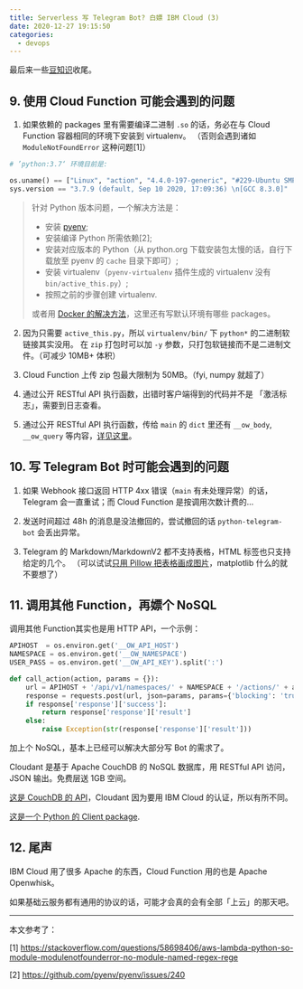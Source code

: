```yaml
---
title: Serverless 写 Telegram Bot? 白嫖 IBM Cloud (3)
date: 2020-12-27 19:15:50
categories:
  - devops
---
```


最后来一些[豆知识](https://zh.wikipedia.org/wiki/%E5%86%B7%E7%9F%A5%E8%AD%98)收尾。

<!--more-->


## 9. 使用 Cloud Function 可能会遇到的问题

1. 如果依赖的 packages 里有需要编译二进制 `.so` 的话，务必在与 Cloud Function 容器相同的环境下安装到 virtualenv。
  （否则会遇到诸如 `ModuleNotFoundError` 这种问题[1]）

```python
# ’python:3.7‘ 环境目前是:

os.uname() == ["Linux", "action", "4.4.0-197-generic", "#229-Ubuntu SMP Wed Nov 25 11:05:42 UTC 2020", "x86_64"]
sys.version == "3.7.9 (default, Sep 10 2020, 17:09:36) \n[GCC 8.3.0]"
```

> 针对 Python 版本问题，一个解决方法是：
> - 安装 [pyenv](https://github.com/pyenv/pyenv);
> - 安装编译 Python 所需依赖[2];
> - 安装对应版本的 Python（从 python.org 下载安装包太慢的话，自行下载放至 pyenv 的 `cache` 目录下即可）;
> - 安装 virtualenv（`pyenv-virtualenv` 插件生成的 virtualenv 没有 `bin/active_this.py`）;
> - 按照之前的步骤创建 virtualenv.
> 
> 或者用 [Docker 的解决方法](https://github.com/apache/openwhisk/blob/master/docs/actions-python.md#packaging-python-actions-with-a-virtual-environment-in-zip-files)，这里还有写默认环境有哪些 packages。

2. 因为只需要 `active_this.py`，所以 `virtualenv/bin/` 下 `python*` 的二进制软链接其实没用。
  在 `zip` 打包时可以加 `-y` 参数，只打包软链接而不是二进制文件。（可减少 10MB+ 体积）

3. Cloud Function 上传 zip 包最大限制为 50MB。（fyi, numpy 就超了）

4. 通过公开 RESTful API 执行函数，出错时客户端得到的代码并不是 「激活标志」，需要到日志查看。

5. 通过公开 RESTful API 执行函数，传给 `main` 的 `dict` 里还有 `__ow_body`, `__ow_query` 等内容，[详见这里](https://github.com/apache/openwhisk/blob/master/docs/webactions.md#http-context)。

## 10. 写 Telegram Bot 时可能会遇到的问题

1. 如果 Webhook 接口返回 HTTP 4xx 错误（`main` 有未处理异常）的话，Telegram 会一直重试；而 Cloud Function 是按调用次数计费的...

2. 发送时间超过 48h 的消息是没法撤回的，尝试撤回的话 `python-telegram-bot` 会丢出异常。

3. Telegram 的 Markdown/MarkdownV2 都不支持表格，HTML 标签也只支持给定的几个。
  （可以试试[只用 Pillow 把表格画成图片](https://gist.github.com/xiaopc/324acb627e6f1f019ab60b0ec0e355aa)，matplotlib 什么的就不要想了）

<script src="https://gist.github.com/xiaopc/324acb627e6f1f019ab60b0ec0e355aa.js"></script>

## 11. 调用其他 Function，再嫖个 NoSQL

调用其他 Function其实也是用 HTTP API，一个示例：

```python
APIHOST  = os.environ.get('__OW_API_HOST')
NAMESPACE = os.environ.get('__OW_NAMESPACE')
USER_PASS = os.environ.get('__OW_API_KEY').split(':')

def call_action(action, params = {}):
    url = APIHOST + '/api/v1/namespaces/' + NAMESPACE + '/actions/' + action
    response = requests.post(url, json=params, params={'blocking': 'true'}, auth=(USER_PASS[0], USER_PASS[1])).json()
    if response['response']['success']:
        return response['response']['result']
    else:
        raise Exception(str(response['response']['result']))
```

加上个 NoSQL，基本上已经可以解决大部分写 Bot 的需求了。

Cloudant 是基于 Apache CouchDB 的 NoSQL 数据库，用 RESTful API 访问，JSON 输出。免费层送 1GB 空间。

[这是 CouchDB 的 API](https://docs.couchdb.org/en/stable/intro/api.html)，Cloudant 因为要用 IBM Cloud 的认证，所以有所不同。

[这是一个 Python 的 Client package](https://python-cloudant.readthedocs.io/en/stable/cloudant.html).


## 12. 尾声

IBM Cloud 用了很多 Apache 的东西，Cloud Function 用的也是 Apache Openwhisk。

如果基础云服务都有通用的协议的话，可能才会真的会有全部「上云」的那天吧。

* * *

本文参考了：

[1] https://stackoverflow.com/questions/58698406/aws-lambda-python-so-module-modulenotfounderror-no-module-named-regex-rege

[2] https://github.com/pyenv/pyenv/issues/240
